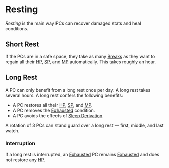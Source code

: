 # Resting

*Resting* is the main way PCs can recover damaged stats and heal conditions.

## Short Rest

If the PCs are in a safe space, they take as many [Breaks](Break.md) as they want to regain all their [HP](../../Player%20Characters/Point%20Pools/Health%20Points.md), [SP](../../Player%20Characters/Point%20Pools/Stamina%20Points.md), and [MP](../../Player%20Characters/Point%20Pools/Magicka%20Points.md) automatically. This takes roughly an hour.

## Long Rest

A PC can only benefit from a long rest once per day. A long rest takes several hours. A long rest confers the following benefits:

- A PC restores all their [HP](../../Player%20Characters/Point%20Pools/Health%20Points.md), [SP](../../Player%20Characters/Point%20Pools/Stamina%20Points.md), and [MP](../../Player%20Characters/Point%20Pools/Magicka%20Points.md).
- A PC removes the [Exhausted](../Conditions/Exhausted.md) condition.
- A PC avoids the effects of [Sleep Derivation](../Hazards/Biological%20Hazards.md#Sleep%20Derivation).

A rotation of 3 PCs can stand guard over a long rest — first, middle, and last watch.

### Interruption

If a long rest is interrupted, an [Exhausted](../Conditions/Exhausted.md) PC remains [Exhausted](../Conditions/Exhausted.md) and does not restore any [HP](../../Player%20Characters/Point%20Pools/Health%20Points.md).
